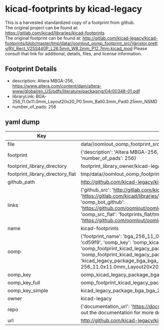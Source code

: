 # kicad-footprints by kicad-legacy  
This is a harvested standardized copy of a footprint from github.  
The original project can be found at:  
https://gitlab.com/kicad/libraries/kicad-footprints  
The original footprint can be found at:
http://gitlab.com/kicad-legacy/kicad-footprints/blob/master/tmp/data//oomlout_oomp_footprint_src/Varistor.pretty/RV_Rect_V25S440P_L26.5mm_W8.2mm_P12.7mm.kicad_mod
Please consult that link for additional, details, files, and license information.  
## Footprint Details
* description: Altera MBGA-256, https://www.altera.com/content/dam/altera-www/global/en_US/pdfs/literature/packaging/04r00348-01.pdf  
* libraryLink: BGA-256_11.0x11.0mm_Layout20x20_P0.5mm_Ball0.3mm_Pad0.25mm_NSMD  
* number_of_pads: 256  
## yaml dump  
| Key | Value |  
| --- | --- |  
| file | data//oomlout_oomp_footprint_src/kicad-footprints/Package_BGA.pretty/BGA-256_11.0x11.0mm_Layout20x20_P0.5mm_Ball0.3mm_Pad0.25mm_NSMD.kicad_mod |  
| footprint | {'description': 'Altera MBGA-256, https://www.altera.com/content/dam/altera-www/global/en_US/pdfs/literature/packaging/04r00348-01.pdf', 'libraryLink': 'BGA-256_11.0x11.0mm_Layout20x20_P0.5mm_Ball0.3mm_Pad0.25mm_NSMD', 'number_of_pads': 256} |  
| footprint_library_directory | footprint_library_owner/kicad-legacy_kicad-footprints |  
| footprint_library_directory_flat | tmp/data//oomlout_oomp_footprint_src/footprints_flat/kicad_legacy_package_bga_bga_256_11_0x11_0mm_layout20x20_p0_5mm_ball0_3mm_pad0_25mm_nsmd/working |  
| github_path | http://github.com/kicad-legacy/kicad-footprints/blob/master/tmp/data//oomlout_oomp_footprint_src/Package_BGA.pretty/BGA-256_11.0x11.0mm_Layout20x20_P0.5mm_Ball0.3mm_Pad0.25mm_NSMD.kicad_mod |  
| links | {'github_src': 'http://gitlab.com/kicad-legacy/kicad-footprints/blob/master/tmp/data//oomlout_oomp_footprint_src/Varistor.pretty/RV_Rect_V25S440P_L26.5mm_W8.2mm_P12.7mm.kicad_mod', 'github_src_repo': 'https://gitlab.com/kicad/libraries/kicad-footprints', 'oomp_bot': 'tmp/data//oomlout_oomp_footprint_src/footprints/kicad_legacy_package_bga_bga_256_11_0x11_0mm_layout20x20_p0_5mm_ball0_3mm_pad0_25mm_nsmd/working', 'oomp_bot_github': 'https://github.com/oomlout/oomlout_oomp_footprint_bot/tree/main/tmp/data//oomlout_oomp_footprint_src/footprints/kicad_legacy_package_bga_bga_256_11_0x11_0mm_layout20x20_p0_5mm_ball0_3mm_pad0_25mm_nsmd/working', 'oomp_src_flat': 'footprints_flat/tmp/data//oomlout_oomp_footprint_src/footprints_flat/kicad_legacy_package_bga_bga_256_11_0x11_0mm_layout20x20_p0_5mm_ball0_3mm_pad0_25mm_nsmd/working', 'oomp_src_flat_github': 'https://github.com/oomlout/oomlout_oomp_footprint_src/tree/main/tmp/data//oomlout_oomp_footprint_src/footprints_flat/kicad_legacy_package_bga_bga_256_11_0x11_0mm_layout20x20_p0_5mm_ball0_3mm_pad0_25mm_nsmd/working'} |  
| name | kicad-footprints |  
| oomp | {'footprint_name': 'bga_256_11_0x11_0mm_layout20x20_p0_5mm_ball0_3mm_pad0_25mm_nsmd', 'library_name': 'package_bga', 'md5': 'cd59f9060e0eddd8a1a4e02b1c00cc17', 'md5_10': 'cd59f9060e', 'md5_5': 'cd59f', 'md5_6': 'cd59f9', 'oomp_key': 'oomp_kicad_legacy_package_bga_bga_256_11_0x11_0mm_layout20x20_p0_5mm_ball0_3mm_pad0_25mm_nsmd', 'oomp_key_extra': 'oomp_footprint_kicad_legacy_package_bga_bga_256_11_0x11_0mm_layout20x20_p0_5mm_ball0_3mm_pad0_25mm_nsmd', 'oomp_key_full': 'oomp_footprint_kicad_legacy_package_bga_bga_256_11_0x11_0mm_layout20x20_p0_5mm_ball0_3mm_pad0_25mm_nsmd_cd59f9', 'oomp_key_simple': 'kicad_legacy_package_bga_bga_256_11_0x11_0mm_layout20x20_p0_5mm_ball0_3mm_pad0_25mm_nsmd', 'original_filename': 'data//oomlout_oomp_footprint_src/kicad-footprints/Package_BGA.pretty/BGA-256_11.0x11.0mm_Layout20x20_P0.5mm_Ball0.3mm_Pad0.25mm_NSMD.kicad_mod', 'owner_name': 'kicad_legacy'} |  
| oomp_key | oomp_kicad_legacy_package_bga_bga_256_11_0x11_0mm_layout20x20_p0_5mm_ball0_3mm_pad0_25mm_nsmd |  
| oomp_key_full | oomp_footprint_kicad_legacy_package_bga_bga_256_11_0x11_0mm_layout20x20_p0_5mm_ball0_3mm_pad0_25mm_nsmd |  
| oomp_key_simple | kicad_legacy_package_bga_bga_256_11_0x11_0mm_layout20x20_p0_5mm_ball0_3mm_pad0_25mm_nsmd |  
| owner | kicad-legacy |  
| repo | {'documentation_url': 'https://docs.github.com/rest/overview/resources-in-the-rest-api#rate-limiting', 'message': "API rate limit exceeded for 84.66.142.224. (But here's the good news: Authenticated requests get a higher rate limit. Check out the documentation for more details.)"} |  
| url | http://github.com/kicad-legacy/kicad-footprints |  


